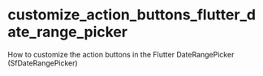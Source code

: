 # customize_action_buttons_flutter_date_range_picker
How to customize the action buttons in the Flutter DateRangePicker (SfDateRangePicker)
